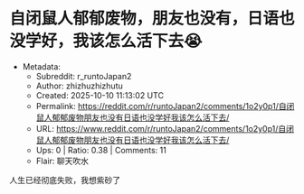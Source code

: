 # 自闭鼠人郁郁废物，朋友也没有，日语也没学好，我该怎么活下去😭

- Metadata:
  - Subreddit: r_runtoJapan2
  - Author: zhizhuzhizhutu
  - Created: 2025-10-10 11:13:02 UTC
  - Permalink: https://reddit.com/r/runtoJapan2/comments/1o2y0p1/自闭鼠人郁郁废物朋友也没有日语也没学好我该怎么活下去/
  - URL: https://www.reddit.com/r/runtoJapan2/comments/1o2y0p1/自闭鼠人郁郁废物朋友也没有日语也没学好我该怎么活下去/
  - Ups: 0 | Ratio: 0.38 | Comments: 11
  - Flair: 聊天吹水


人生已经彻底失败，我想紫砂了

